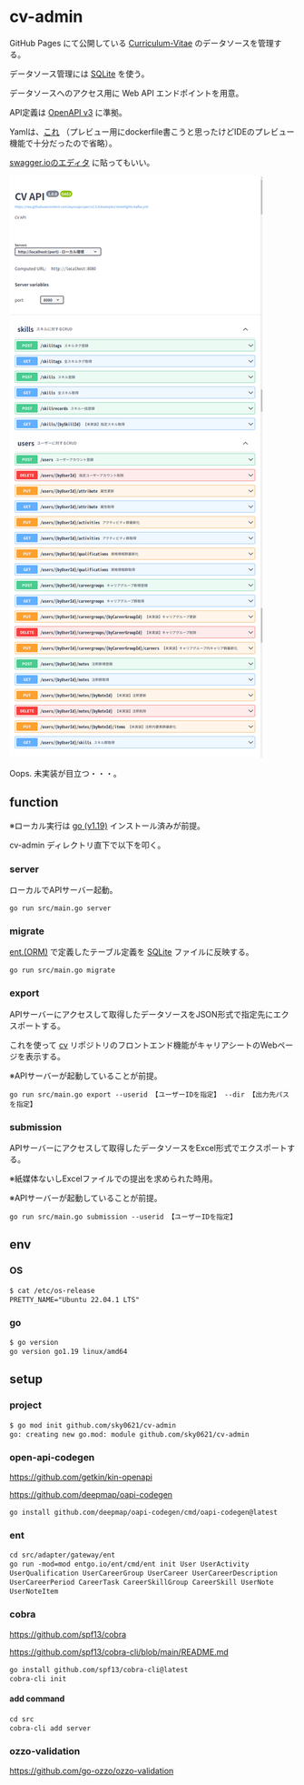 # cv-admin

GitHub Pages にて公開している [Curriculum-Vitae](https://sky0621.github.io/cv/) のデータソースを管理する。

データソース管理には [SQLite](https://www.sqlite.org/index.html) を使う。

データソースへのアクセス用に Web API エンドポイントを用意。

API定義は [OpenAPI v3](https://swagger.io/specification/) に準拠。

Yamlは、[これ](./schema/openapi.yml) （プレビュー用にdockerfile書こうと思ったけどIDEのプレビュー機能で十分だったので省略）。

[swagger.ioのエディタ](https://editor-next.swagger.io/) に貼ってもいい。

![こんな感じ](pics/cvapi.png)

Oops. 未実装が目立つ・・・。

## function

※ローカル実行は [go (v1.19)](https://go.dev/) インストール済みが前提。

cv-admin ディレクトリ直下で以下を叩く。

### server

ローカルでAPIサーバー起動。

```
go run src/main.go server
```

### migrate

[ent.(ORM)](https://entgo.io/ja/) で定義したテーブル定義を [SQLite](https://www.sqlite.org/index.html) ファイルに反映する。

```
go run src/main.go migrate
```

### export

APIサーバーにアクセスして取得したデータソースをJSON形式で指定先にエクスポートする。

これを使って [cv](https://github.com/sky0621/cv) リポジトリのフロントエンド機能がキャリアシートのWebページを表示する。

※APIサーバーが起動していることが前提。

```
go run src/main.go export --userid 【ユーザーIDを指定】 --dir 【出力先パスを指定】
```

### submission

APIサーバーにアクセスして取得したデータソースをExcel形式でエクスポートする。

※紙媒体ないしExcelファイルでの提出を求められた時用。

※APIサーバーが起動していることが前提。

```
go run src/main.go submission --userid 【ユーザーIDを指定】
```

## env

### OS

```
$ cat /etc/os-release 
PRETTY_NAME="Ubuntu 22.04.1 LTS"
```

### go

```
$ go version
go version go1.19 linux/amd64
```

## setup

### project

```
$ go mod init github.com/sky0621/cv-admin
go: creating new go.mod: module github.com/sky0621/cv-admin
```

### open-api-codegen

https://github.com/getkin/kin-openapi

https://github.com/deepmap/oapi-codegen

```
go install github.com/deepmap/oapi-codegen/cmd/oapi-codegen@latest
```

### ent

```
cd src/adapter/gateway/ent
go run -mod=mod entgo.io/ent/cmd/ent init User UserActivity UserQualification UserCareerGroup UserCareer UserCareerDescription UserCareerPeriod CareerTask CareerSkillGroup CareerSkill UserNote UserNoteItem
```

### cobra

https://github.com/spf13/cobra

https://github.com/spf13/cobra-cli/blob/main/README.md

```
go install github.com/spf13/cobra-cli@latest
cobra-cli init
```

#### add command

```
cd src
cobra-cli add server
```

### ozzo-validation

https://github.com/go-ozzo/ozzo-validation